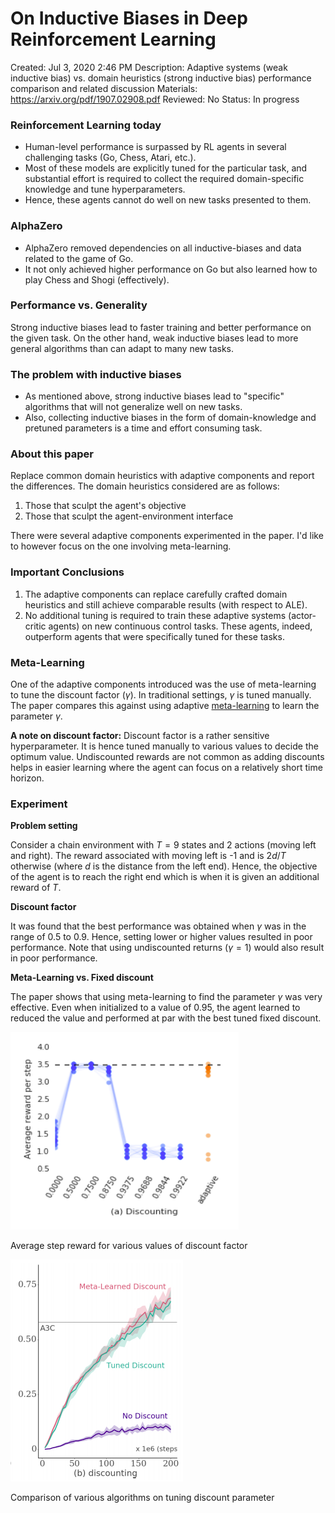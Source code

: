 # On Inductive Biases in Deep Reinforcement Learning

Created: Jul 3, 2020 2:46 PM
Description: Adaptive systems (weak inductive bias) vs. domain heuristics (strong inductive bias) performance comparison and related discussion
Materials: https://arxiv.org/pdf/1907.02908.pdf
Reviewed: No
Status: In progress

### Reinforcement Learning today

- Human-level performance is surpassed by RL agents in several challenging tasks (Go, Chess, Atari, etc.).
- Most of these models are explicitly tuned for the particular task, and substantial effort is required to collect the required domain-specific knowledge and tune hyperparameters.
- Hence, these agents cannot do well on new tasks presented to them.

### AlphaZero

- AlphaZero removed dependencies on all inductive-biases and data related to the game of Go.
- It not only achieved higher performance on Go but also learned how to play Chess and Shogi (effectively).

### Performance vs. Generality

Strong inductive biases lead to faster training and better performance on the given task. On the other hand, weak inductive biases lead to more general algorithms than can adapt to many new tasks.

### The problem with inductive biases

- As mentioned above, strong inductive biases lead to "specific" algorithms that will not generalize well on new tasks.
- Also, collecting inductive biases in the form of domain-knowledge and pretuned parameters is a time and effort consuming task.

### About this paper

Replace common domain heuristics with adaptive components and report the differences. The domain heuristics considered are as follows:

1. Those that sculpt the agent's objective
2. Those that sculpt the agent-environment interface

There were several adaptive components experimented in the paper. I'd like to however focus on the one involving meta-learning.

### Important Conclusions

1. The adaptive components can replace carefully crafted domain heuristics and still achieve comparable results (with respect to ALE).
2. No additional tuning is required to train these adaptive systems (actor-critic agents) on new continuous control tasks. These agents, indeed, outperform agents that were specifically tuned for these tasks.

### Meta-Learning

One of the adaptive components introduced was the use of meta-learning to tune the discount factor ($\gamma$). In traditional settings, $\gamma$ is tuned manually. The paper compares this against using adaptive [meta-learning](https://arxiv.org/pdf/1805.09801.pdf) to learn the parameter $\gamma$. 

**A note on discount factor:** Discount factor is a rather sensitive hyperparameter. It is hence tuned manually to various values to decide the optimum value. Undiscounted rewards are not common as adding discounts helps in easier learning where the agent can focus on a relatively short time horizon.

### Experiment

**Problem setting**

Consider a chain environment with $T = 9$ states and 2 actions (moving left and right). The reward associated with moving left is -1 and is $2d / T$ otherwise (where $d$ is the distance from the left end). Hence, the objective of the agent is to reach the right end which is when it is given an additional reward of $T$.   

**Discount factor**

It was found that the best performance was obtained when $\gamma$ was in the range of 0.5 to 0.9. Hence, setting lower or higher values resulted in poor performance. Note that using undiscounted returns ($\gamma = 1$) would also result in poor performance. 

**Meta-Learning vs. Fixed discount**

The paper shows that using meta-learning to find the parameter $\gamma$ was very effective. Even when initialized to a value of 0.95, the agent learned to reduced the value and performed at par with the best tuned fixed discount.

![On%20Inductive%20Biases%20in%20Deep%20Reinforcement%20Learning%20579218bedc8545e18bd22af0e79b105f/inductive-biases-drl-av-reward.png](On%20Inductive%20Biases%20in%20Deep%20Reinforcement%20Learning%20579218bedc8545e18bd22af0e79b105f/inductive-biases-drl-av-reward.png)

Average step reward for various values of discount factor

![On%20Inductive%20Biases%20in%20Deep%20Reinforcement%20Learning%20579218bedc8545e18bd22af0e79b105f/inductive-biases-drl-comparison.png](On%20Inductive%20Biases%20in%20Deep%20Reinforcement%20Learning%20579218bedc8545e18bd22af0e79b105f/inductive-biases-drl-comparison.png)

Comparison of various algorithms on tuning discount parameter